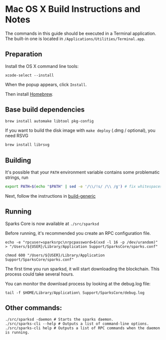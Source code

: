 Mac OS X Build Instructions and Notes
====================================
The commands in this guide should be executed in a Terminal application.
The built-in one is located in `/Applications/Utilities/Terminal.app`.

Preparation
-----------
Install the OS X command line tools:

`xcode-select --install`

When the popup appears, click `Install`.

Then install [Homebrew](https://brew.sh).

Base build dependencies
-----------------------

```bash
brew install automake libtool pkg-config
```

If you want to build the disk image with `make deploy` (.dmg / optional), you need RSVG
```bash
brew install librsvg
```

Building
--------

It's possible that your `PATH` environment variable contains some problematic strings, run
```bash
export PATH=$(echo "$PATH" | sed -e '/\\/!s/ /\\ /g') # fix whitespaces
```

Next, follow the instructions in [build-generic](build-generic.md)

Running
-------

Sparks Core is now available at `./src/sparksd`

Before running, it's recommended you create an RPC configuration file.

    echo -e "rpcuser=sparksrpc\nrpcpassword=$(xxd -l 16 -p /dev/urandom)" > "/Users/${USER}/Library/Application Support/SparksCore/sparks.conf"

    chmod 600 "/Users/${USER}/Library/Application Support/SparksCore/sparks.conf"

The first time you run sparksd, it will start downloading the blockchain. This process could take several hours.

You can monitor the download process by looking at the debug.log file:

    tail -f $HOME/Library/Application\ Support/SparksCore/debug.log

Other commands:
-------

    ./src/sparksd -daemon # Starts the sparks daemon.
    ./src/sparks-cli --help # Outputs a list of command-line options.
    ./src/sparks-cli help # Outputs a list of RPC commands when the daemon is running.
